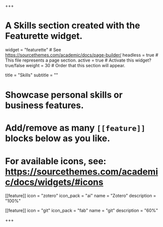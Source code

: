 +++
# A Skills section created with the Featurette widget.
widget = "featurette"  # See https://sourcethemes.com/academic/docs/page-builder/
headless = true  # This file represents a page section.
active = true  # Activate this widget? true/false
weight = 30  # Order that this section will appear.

title = "Skills"
subtitle = ""

# Showcase personal skills or business features.
#
# Add/remove as many `[[feature]]` blocks below as you like.
#
# For available icons, see: https://sourcethemes.com/academic/docs/widgets/#icons

[[feature]]
  icon = "zotero"
  icon_pack = "ai"
  name = "Zotero"
  description = "100%"

  [[feature]]
    icon = "git"
    icon_pack = "fab"
    name = "git"
    description = "60%"

+++
